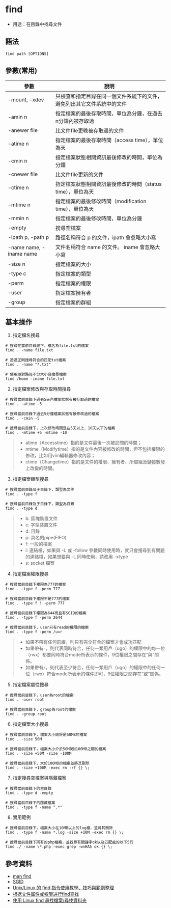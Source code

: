 # find

- 用途：在目錄中找尋文件

## 語法

```shell
find path [OPTIONS]
```

## 參數(常用)

| 參數                    | 說明                                                                   |
| ----------------------- | ---------------------------------------------------------------------- |
| -mount, -xdev           | 只檢查和指定目錄在同一個文件系統下的文件，避免列出其它文件系統中的文件 |
| -amin n                 | 指定檔案的最後存取時間，單位為分鐘，在過去n分鐘內被存取過              |
| -anewer file            | 比文件file更晚被存取過的文件                                           |
| -atime n                | 指定檔案的最後存取時間（access time），單位為天                        |
| -cmin n                 | 指定檔案狀態相關資訊最後修改的時間，單位為分鐘                         |
| -cnewer file            | 比文件file更新的文件                                                   |
| -ctime n                | 指定檔案狀態相關資訊最後修改的時間（status time），單位為天            |
| -mtime n                | 指定檔案的最後修改時間（modification time），單位為天                  |
| -mmin n                 | 指定檔案的最後修改時間，單位為分鐘                                     |
| -empty                  | 搜尋空檔案                                                             |
| -ipath p, -path p       | 路徑名稱符合 p 的文件，ipath 會忽略大小寫                              |
| -name name, -iname name | 文件名稱符合 name 的文件。 iname 會忽略大小寫                          |
| -size n                 | 指定檔案的大小                                                         |
| -type c                 | 指定檔案的類型                                                         |
| -perm                   | 指定檔案的權限                                                         |
| -user                   | 指定檔案擁有者                                                         |
| -group                  | 指定檔案的群組                                                         |
## 基本操作

1. 指定檔名搜尋
```shell
# 搜尋在當前目錄底下，檔名為file.txt的檔案
find . -name file.txt

# 透過正則搜尋符合的匹配txt檔案
find . -name "*.txt"

# 使用絕對路徑不分大小寫搜尋檔案
find /home -iname file.txt
```

2. 指定檔案修改與存取時間搜尋
```shell
# 搜尋當前目錄下過去5天內檔案狀態有被存取過的檔案
find . -atime -5

# 搜尋當前目錄下過去5分鐘檔案狀態有被修改過的檔案
find . -cmin -5

# 搜尋當前目錄下，上次修改時間是在5天以上、10天以下的檔案
find . -mtime +5 -mtime -10
``` 
> * atime（Accesstime）指的是文件最後一次被訪問的時間；
> * mtime（Modifytime）指的是文件內容被修改的時間，但不包括權限的修改，比如用vim編輯器修改內容；
> * ctime（Changetime）指的是文件的權限、擁有者、所屬組及鏈接數發上改變的時間。

3. 指定檔案類型搜尋
```shell
# 搜尋當前目錄及子目錄下，類型為文件
find . -type f

# 搜尋當前目錄及子目錄下，類型為目錄
find . -type d
```
> * b: 區塊裝置文件
> * c: 字型裝置文件
> * d: 目錄
> * p: 具名的pipe(FIFO)
> * f: 一般的檔案
> * l: 連結檔，如果與 -L 或 -follow 參數同時使用時，就只會搜尋到有問題的連結檔，如果想要與 -L 同時使用，請改用 -xtype
> * s: socket 檔案

4. 指定檔案權限搜尋
```shell
# 搜尋當前目錄下權限為777的檔案
find . -type f -perm 777

# 搜尋當前目錄下權限不是777的檔案
find . -type f ! -perm 777

# 搜尋當前目錄下權限為644而且有SGID的檔案
find . -type f -perm 2644

# 搜尋當前目錄下，user只有read的權限的檔案
find . -type f -perm /u=r
```
> * 如果不帶有任何前綴，則只有完全符合的檔案才會成功匹配
> * 如果帶有`-`，則代表同時符合，任何一類用戶（ugo）的權限中的每一位（rwx）都要同時符合mode所表示的條件，9位權限之間存在“與”關係。
> * 如果帶有`/`，則代表至少符合，任何一類用戶（ugo）的權限中的任何一位（rwx）符合mode所表示的條件即可，9位權限之間存在“或”關係。

5. 指定檔案屬性搜尋
```shell
# 搜尋當前目錄下，user為root的檔案
find . -user root

# 搜尋當前目錄下，group為root的檔案
find . -group root
```

6. 指定檔案大小搜尋
```shell
# 搜尋當前目錄下，檔案大小剛好是50MB的檔案
find . -size 50M

# 搜尋當前目錄下，檔案大小介於50MB到100MB之間的檔案
find . -size +50M -size -100M

# 搜尋當前目錄下，大於100MB的檔案並將其刪除
find . -size +100M -exec rm -rf {} \;
```

7. 指定搜尋空檔案與隱藏檔案
```shell
# 搜尋當前目錄下的空目錄
find . -type d -empty

# 搜尋當前目錄下的隱藏檔案
find . -type f -name ".*"

```

8. 實用範例
```shell
# 搜尋當前目錄下，檔案大小在10MB以上的log檔，並將其刪除
find . -type f -name *.log -size +10M -exec rm {} \;

# 搜尋當前目錄下所有的php檔案，並找尋有關鍵字ok以及匹配處的以下5行
find ./ -name \*.php -exec grep -wnHA5 ok {} \;
```


## 參考資料
* [man find](https://man7.org/linux/man-pages/man1/find.1.html)
* [SGID](http://linux.vbird.org/linux_basic/0220filemanager.php#sgid)
* [Unix/Linux 的 find 指令使用教學、技巧與範例整理](https://blog.gtwang.org/linux/unix-linux-find-command-examples/)
* [根据文件属性或权限进行find查找](https://blog.51cto.com/yttitan/1935023)
* [使用 Linux find 尋找檔案/尋找資料夾](https://shengyu7697.github.io/linux-find/)

